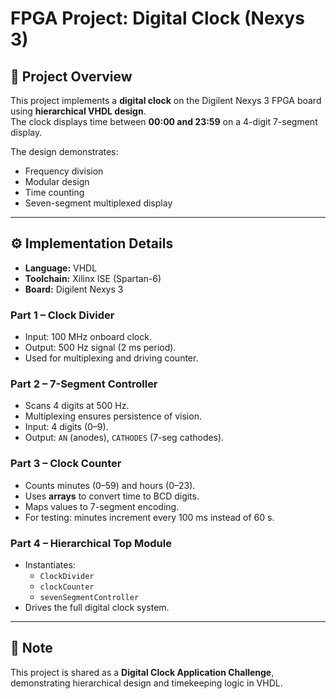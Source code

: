 # FPGA Project: Digital Clock (Nexys 3)
## 🎯 Project Overview
This project implements a **digital clock** on the Digilent Nexys 3 FPGA board using **hierarchical VHDL design**.  
The clock displays time between **00:00 and 23:59** on a 4-digit 7-segment display.

The design demonstrates:
- Frequency division
- Modular design
- Time counting
- Seven-segment multiplexed display

---

## ⚙️ Implementation Details
- **Language:** VHDL  
- **Toolchain:** Xilinx ISE (Spartan-6)  
- **Board:** Digilent Nexys 3  

### Part 1 – Clock Divider
- Input: 100 MHz onboard clock.  
- Output: 500 Hz signal (2 ms period).  
- Used for multiplexing and driving counter.  

### Part 2 – 7-Segment Controller
- Scans 4 digits at 500 Hz.  
- Multiplexing ensures persistence of vision.  
- Input: 4 digits (0–9).  
- Output: `AN` (anodes), `CATHODES` (7-seg cathodes).  

### Part 3 – Clock Counter
- Counts minutes (0–59) and hours (0–23).  
- Uses **arrays** to convert time to BCD digits.  
- Maps values to 7-segment encoding.  
- For testing: minutes increment every 100 ms instead of 60 s.  

### Part 4 – Hierarchical Top Module
- Instantiates:
  - `ClockDivider`  
  - `clockCounter`  
  - `sevenSegmentController`  
- Drives the full digital clock system.  


---

## 📝 Note
This project is shared as a **Digital Clock Application Challenge**, demonstrating hierarchical design and timekeeping logic in VHDL.
